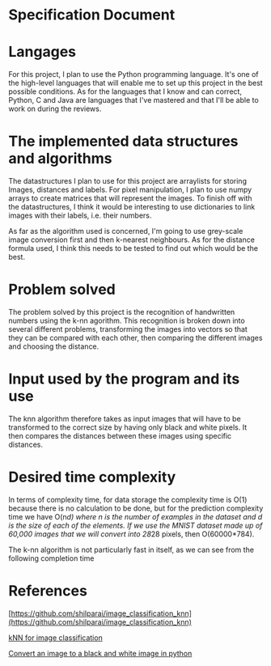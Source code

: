 # Specification Document

# Langages

For this project, I plan to use the Python programming language. It's one of the high-level languages that will enable me to set up this project in the best possible conditions. As for the languages that I know and can correct, Python, C and Java are languages that I've mastered and that I'll be able to work on during the reviews.

# The implemented data structures and algorithms

The datastructures I plan to use for this project are arraylists for storing Images, distances and labels. For pixel manipulation, I plan to use numpy arrays to create matrices that will represent the images. To finish off with the datastructures, I think it would be interesting to use dictionaries to link images with their labels, i.e. their numbers.

As far as the algorithm used is concerned, I'm going to use grey-scale image conversion first and then k-nearest neighbours. As for the distance formula used, I think this needs to be tested to find out which would be the best. 

# Problem solved

The problem solved by this project is the recognition of handwritten numbers using the k-nn agorithm. This recognition is broken down into several different problems, transforming the images into vectors so that they can be compared with each other, then comparing the different images and choosing the distance.

# Input used by the program and its use

The knn algorithm therefore takes as input images that will have to be transformed to the correct size by having only black and white pixels. It then compares the distances between these images using specific distances. 

# Desired time complexity

In terms of complexity time, for data storage the complexity time is O(1) because there is no calculation to be done, but for the prediction complexity time we have O(n*d) where n is the number of examples in the dataset and d is the size of each of the elements. If we use the MNIST dataset made up of 60,000 images that we will convert into 28*28 pixels, then O(60000*784).

The k-nn algorithm is not particularly fast in itself, as we can see from the following completion time

# References

[https://github.com/shilparai/image_classification_knn](https://github.com/shilparai/image_classification_knn)

[kNN for image classification](https://www.youtube.com/watch?v=lGh_zCyY7TY)

[Convert an image to a black and white image in python](https://www.youtube.com/watch?v=TYcV2iy7MP8)